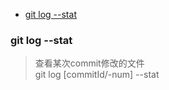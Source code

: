 - [git log  --stat](#git-log----stat)

### git log  --stat

>查看某次commit修改的文件  
>git log [commitId/-num] --stat  
